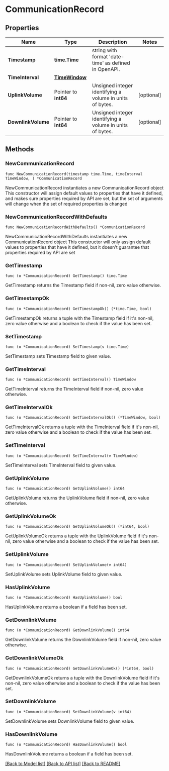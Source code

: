 # CommunicationRecord

## Properties

Name | Type | Description | Notes
------------ | ------------- | ------------- | -------------
**Timestamp** | **time.Time** | string with format &#39;date-time&#39; as defined in OpenAPI. | 
**TimeInterval** | [**TimeWindow**](TimeWindow.md) |  | 
**UplinkVolume** | Pointer to **int64** | Unsigned integer identifying a volume in units of bytes. | [optional] 
**DownlinkVolume** | Pointer to **int64** | Unsigned integer identifying a volume in units of bytes. | [optional] 

## Methods

### NewCommunicationRecord

`func NewCommunicationRecord(timestamp time.Time, timeInterval TimeWindow, ) *CommunicationRecord`

NewCommunicationRecord instantiates a new CommunicationRecord object
This constructor will assign default values to properties that have it defined,
and makes sure properties required by API are set, but the set of arguments
will change when the set of required properties is changed

### NewCommunicationRecordWithDefaults

`func NewCommunicationRecordWithDefaults() *CommunicationRecord`

NewCommunicationRecordWithDefaults instantiates a new CommunicationRecord object
This constructor will only assign default values to properties that have it defined,
but it doesn't guarantee that properties required by API are set

### GetTimestamp

`func (o *CommunicationRecord) GetTimestamp() time.Time`

GetTimestamp returns the Timestamp field if non-nil, zero value otherwise.

### GetTimestampOk

`func (o *CommunicationRecord) GetTimestampOk() (*time.Time, bool)`

GetTimestampOk returns a tuple with the Timestamp field if it's non-nil, zero value otherwise
and a boolean to check if the value has been set.

### SetTimestamp

`func (o *CommunicationRecord) SetTimestamp(v time.Time)`

SetTimestamp sets Timestamp field to given value.


### GetTimeInterval

`func (o *CommunicationRecord) GetTimeInterval() TimeWindow`

GetTimeInterval returns the TimeInterval field if non-nil, zero value otherwise.

### GetTimeIntervalOk

`func (o *CommunicationRecord) GetTimeIntervalOk() (*TimeWindow, bool)`

GetTimeIntervalOk returns a tuple with the TimeInterval field if it's non-nil, zero value otherwise
and a boolean to check if the value has been set.

### SetTimeInterval

`func (o *CommunicationRecord) SetTimeInterval(v TimeWindow)`

SetTimeInterval sets TimeInterval field to given value.


### GetUplinkVolume

`func (o *CommunicationRecord) GetUplinkVolume() int64`

GetUplinkVolume returns the UplinkVolume field if non-nil, zero value otherwise.

### GetUplinkVolumeOk

`func (o *CommunicationRecord) GetUplinkVolumeOk() (*int64, bool)`

GetUplinkVolumeOk returns a tuple with the UplinkVolume field if it's non-nil, zero value otherwise
and a boolean to check if the value has been set.

### SetUplinkVolume

`func (o *CommunicationRecord) SetUplinkVolume(v int64)`

SetUplinkVolume sets UplinkVolume field to given value.

### HasUplinkVolume

`func (o *CommunicationRecord) HasUplinkVolume() bool`

HasUplinkVolume returns a boolean if a field has been set.

### GetDownlinkVolume

`func (o *CommunicationRecord) GetDownlinkVolume() int64`

GetDownlinkVolume returns the DownlinkVolume field if non-nil, zero value otherwise.

### GetDownlinkVolumeOk

`func (o *CommunicationRecord) GetDownlinkVolumeOk() (*int64, bool)`

GetDownlinkVolumeOk returns a tuple with the DownlinkVolume field if it's non-nil, zero value otherwise
and a boolean to check if the value has been set.

### SetDownlinkVolume

`func (o *CommunicationRecord) SetDownlinkVolume(v int64)`

SetDownlinkVolume sets DownlinkVolume field to given value.

### HasDownlinkVolume

`func (o *CommunicationRecord) HasDownlinkVolume() bool`

HasDownlinkVolume returns a boolean if a field has been set.


[[Back to Model list]](../README.md#documentation-for-models) [[Back to API list]](../README.md#documentation-for-api-endpoints) [[Back to README]](../README.md)


